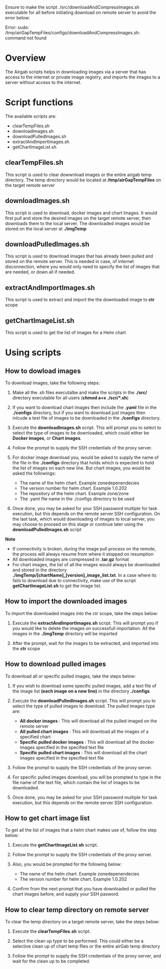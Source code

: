 Ensure to make the script ./src/downloadAndCompressImages.sh executable for all before initiating download on remote server to avoid the error below:

Error: sudo: /tmp/airGapTempFiles/configs/downloadAndCompressImages.sh: command not found

# Overview 
The Airgab scripts helps in downloading images via a server that has access to the internet or private image registry, and imports the images to a server without access to the internet.

# Script functions
The available scripts are:

 - clearTempFiles.sh
 - downloadImages.sh
 - downloadPulledImages.sh
 - extractAndImportImages.sh
 - getChartImageList.sh

## clearTempFiles.sh
This script is used to clear dowwnload images or the entire airgab temp directory. The temp directory would be located at **/tmp/airGapTempFiles** on the target remote server


## downloadImages.sh
This script is used to download, docker images and chart Images. It would first pull and store the desired images on the target remote server, then downloads them to the local server. The downloaded images would be stored on the local server at **./imgTemp**


## downloadPulledImages.sh
This script is used to download images that has already been pulled and stored on the remote server. This is needed in case, of internet disconnection, where you would only need to specify the list of images that are needed, or down all if needed.

## extractAndImportImages.sh
This script is used to extract and import the the downloaded image to **ctr** scope

## getChartImageList.sh
This script is used to get the list of images for a Helm chart 

# Using scripts

## How to dowload images
To download images, take the following steps:

 1. Make all the .sh files executalbe and make the scripts in the **./src/** directory executable for all users (**chmod a+x ./scr/*.sh**)
   
 2. If you want to download chart images then include the **.yaml** file in the **./configs** directory, but if you want to download just images then inlcude a text file of images to be downloaded in the **./configs** directory.
   
 3. Execute the **downloadImages.sh** script. This will prompt you to select to select the type of images to be downloaded, which could either be **Docker images**, or **Chart images**.
   
 4. Follow the prompt to supply the SSH credentials of the proxy server.
   
 5. For docker image download you, would be asked to supply the name of the file in the **./configs** directory that holds which is expected to hold the list of images on each new line. But chart images, you would be asked the followings:
   
      - The name of the helm chart. Example zonedepenendecies
      - The version number for helm chart. Example 1.0.202
      - The repository of the helm chart. Example zone/zone
      - The .yaml file name in the ./configs directory to be used

 6. Once done, you may be asked for your SSH password multiple for task execution, but this depends on the remote server SSH configuration. On the last task, which would downloading of images to local server, you may choose to proceed on this stage or continue later using the **downloadPulledImages.sh** script

**Note**
- If connectivity is broken, during the image pull process on the remote, the process will always resume from where it stopped on resumption 
- All downloaded images are compressed in **.tar.gz** format
- For chart images, the list of all the images would always be downloaded and stored in the directory **./imgTemp/[chartName]_[version]_image_list.txt**. In a case where its fails to download due to connectivity, make use of the script **getChartImageList.sh** to get the image list.

## How to import the downloaded images
To import the downloaded images into the *ctr* scope, take the steps below:

 1. Execute the **extractAndImportImages.sh** script. This will prompt you if you would like to delete the images on successfull importation. All the images in the **./imgTemp** directory will be imported

 2. After the prompt, wait for the images to be extracted, and imported into the **ctr** scope


## How to download pulled images
To download all or specific pulled images, take the steps below:
 1. If you wish to download some specific pulled images, add a text file of the image list **(each image on a new line)** in the directory **./configs**

 2. Execute the **downloadPulledImages.sh** script. This will prompt you to select the type of pulled images to download. The pulled images type are:
 
       - **All docker images**              : This will download all the pulled imaged on the remote server
       - **All pulled chart images**        : This will download all the images of a specified chart
       - **Specific pulled docker images**  : This will download all the docker images specified in the specified text file
       - **Specific pulled chart images**   : This will download all the chart images specified in the specified text file

 3. Follow the prompt to supply the SSH credentials of the proxy server.

 4. For specific pulled images download, you will be prompted to type in the file name of the text file, which contain the list of images to be downloaded.

 5. Once done, you may be asked for your SSH password multiple for task execution, but this depends on the remote server SSH configuration. 


## How to get chart image list
To get all the list of images that a helm chart makes use of, follow the step below:

 1. Execute the **getChartImageList.sh** script.
   
 2. Follow the prompt to supply the SSH credentials of the proxy server.

 3. Also, you would be prompted for the following below:
   
      - The name of the helm chart. Example zonedepenendecies
      - The version number for helm chart. Example 1.0.202

 4. Confirm from the next prompt that you have downloaded or pulled the chart images before, and supply your SSH pasword.

 
## How to clear temp directory on remote server
To clear the temp directory on a target remote server, take the steps below:

 1. Execute the **clearTempFiles.sh** script.

 2. Select the clean up type to be performed. This could either be a selective clean up of chart temp files or the entire airGab temp directory
 
 3. Follow the prompt to supply the SSH credentials of the proxy server, and wait for the clean up to be completed.


